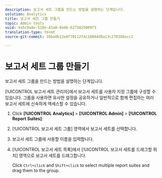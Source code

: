 ```yaml
---
description: 보고서 세트 그룹을 만드는 방법을 설명하는 단계입니다.
solution: Analytics
title: 보고서 세트 그룹 만들기
topic: Admin tools
uuid: 4a5c9a8e-518e-43a0-8ed6-6275825009f3
translation-type: tm+mt
source-git-commit: 16ba0b12e0f70112f4c10804d0a13c278388ecc2

---
```



# 보고서 세트 그룹 만들기

보고서 세트 그룹을 만드는 방법을 설명하는 단계입니다.

[!UICONTROL 보고서 세트 관리자]에서 보고서 세트를 사용자 지정 그룹에 구성할 수 있습니다. 그룹을 사용하면 유사한 설정을 공유하거나 일반적으로 함께 편집하는 여러 보고서 세트에 신속하게 액세스할 수 있습니다.

1. Click **[!UICONTROL Analytics]** &gt; **[!UICONTROL Admin]** &gt; **[!UICONTROL Report Suites]**.
1. [!UICONTROL 보고서 세트 그룹] 영역에서 보고서 세트를 선택합니다.
1. 보고서 세트 그룹에 사용할 이름을 입력합니다.
1. [!UICONTROL 보고서 세트 목록]에서 [!UICONTROL 보고서 세트를 드래그할 위치] 영역으로 보고서 세트를 드래그합니다.

   Click `Ctrl+click` and `Shift+click` to select multiple report suites and drag them to the group.
